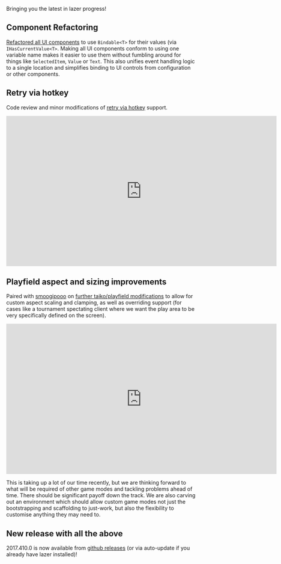 Bringing you the latest in lazer progress!

## Component Refactoring

[Refactored all UI components](https://github.com/ppy/osu-framework/pull/632) to use `Bindable<T>` for their values (via `IHasCurrentValue<T>`. Making all UI components conform to using one variable name makes it easier to use them without fumbling around for things like `SelectedItem`, `Value` or `Text`. This also unifies event handling logic to a single location and simplifies binding to UI controls from configuration or other components.

## Retry via hotkey

Code review and minor modifications of [retry via hotkey](https://github.com/ppy/osu/pull/611) support.

<iframe width="720" height="400" src="https://www.youtube.com/embed/lBZYlBsHCO0?rel=0" frameborder="0" allowfullscreen></iframe>

## Playfield aspect and sizing improvements

Paired with [smoogipooo](https://github.com/smoogipooo) on [further taiko/playfield modifications](https://github.com/ppy/osu/pull/615) to allow for custom aspect scaling and clamping, as well as overriding support (for cases like a tournament spectating client where we want the play area to be very specifically defined on the screen).

<iframe width="720" height="400" src="https://www.youtube.com/embed/ycjVdKmJ60k?rel=0" frameborder="0" allowfullscreen></iframe>

This is taking up a lot of our time recently, but we are thinking forward to what will be required of other game modes and tackling problems ahead of time. There should be significant payoff down the track. We are also carving out an environment which should allow custom game modes not just the bootstrapping and scaffolding to just-work, but also the flexibility to customise anything they may need to.

## New release with all the above

2017.410.0 is now available from [github releases](https://github.com/ppy/osu/releases/tag/v2017.410.0) (or via auto-update if you already have lazer installed)!